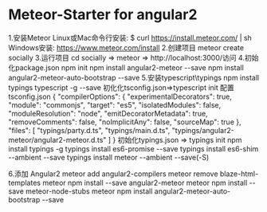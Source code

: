# Meteor-Starter for angular2

1.安装Meteor
Linux或Mac命令行安装:
  $ curl https://install.meteor.com/ | sh
Windows安装:
  https://www.meteor.com/install
2.创建项目
  meteor create socially
3.运行项目
  cd socially => meteor => http://localhost:3000/访问
4.初始化package.json
  npm init
  npm install angular2-meteor --save
  npm install angular2-meteor-auto-bootstrap --save
5.安装typescript\typings
  npm install typings typescript -g --save
  初化化tsconfig.json=>typescript init
  配置tsconfig.json
    {
    "compilerOptions": {
     "experimentalDecorators": true,
      "module": "commonjs",
      "target": "es5",
      "isolatedModules": false,
      "moduleResolution": "node",
      "emitDecoratorMetadata": true,
      "removeComments": false,
      "noImplicitAny": false,
    "sourceMap": true
    },
    "files": [
      "typings/party.d.ts",
      "typings/main.d.ts",
      "typings/angular2-meteor/angular2-meteor.d.ts"
    ]
  }
初始化typings.json => typings init
  npm install typings -g
  typings install es6-promise --save
  typings install es6-shim --ambient --save
  typings install meteor --ambient --save(-S)

6.添加 Angular2
  meteor add angular2-compilers
  meteor remove blaze-html-templates
  meteor npm install --save angular2-meteor
  meteor npm install --save meteor-node-stubs
  meteor npm install angular2-meteor-auto-bootstrap --save
  
  

